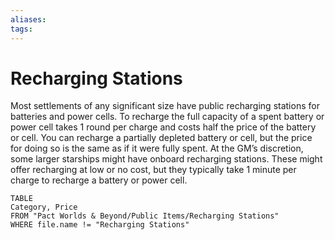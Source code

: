 ```yaml
---
aliases: 
tags: 
---
```


# Recharging Stations

Most settlements of any significant size have public recharging stations for batteries and power cells. To recharge the full capacity of a spent battery or power cell takes 1 round per charge and costs half the price of the battery or cell. You can recharge a partially depleted battery or cell, but the price for doing so is the same as if it were fully spent. At the GM’s discretion, some larger starships might have onboard recharging stations. These might offer recharging at low or no cost, but they typically take 1 minute per charge to recharge a battery or power cell.

``` dataview
TABLE
Category, Price
FROM "Pact Worlds & Beyond/Public Items/Recharging Stations"
WHERE file.name != "Recharging Stations"
```